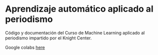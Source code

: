 # Aprendizaje automático aplicado al periodismo

Código y documentación del Curso de Machine Learning aplicado al periodismo impartido por el Knight Center.

Google colabs [here](https://drive.google.com/drive/folders/1oOBMiDx6QdlfFrCCO2GDPVdE8iC5eJit?usp=sharing)
